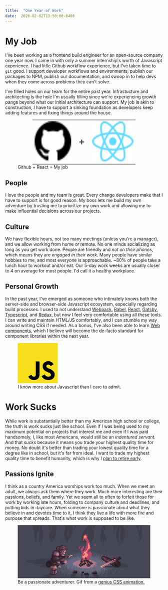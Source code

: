 ```yaml
---
title:  "One Year of Work"
date:  2020-02-02T13:50:00-0400
---
```


# My Job
I've been working as a frontend build engineer for an open-source company one year now. I came in with only a summer internship's worth of Javascript experience. I had little Github workflow experience, but I've taken time to `git` good. I support developer workflows and environments, publish our packages to NPM, publish our documentation, and swoop in to help devs when they come across problems they can't solve.

I've filled holes on our team for the entire past year. Infrastucture and architecting is the hole I'm usually filling since we're experiencing growth pangs beyond what our initial architecture can support. My job is akin to construction, I have to support a sinking foundation as developers keep adding features and fixing things around the house.

<figure>
  <table style="width:330px;margin:auto">
    <tbody>
      <tr>
        <td>
          <img src="./github-logo.svg" alt="Github" style="height:128px" />
        </td>
        <td style="line-height:128px;text-align:center;font-size:2rem">
          +
        </td>
        <td>
          <img src="./react-logo.svg" alt="React" style="height:128px" />
        </td>
      </tr>
    </tbody>
  </table>
  <figcaption>Github + React = My job</figcaption>
</figure>

## People
I love the people and my team is great. Every change developers make that I have to support is for good reason. My boss lets me build my own adventure by trusting me to prioritize my own work and allowing me to make influential decisions across our projects.

## Culture
We have flexible hours, not too many meetings (unless you're a manager), and we allow working from home or remote. No one minds socializing as long as you get work done. People are friendly and _not on their phones_, which means they are _engaged in their work._ Many people have similar hobbies to me, and most everyone is approachable. ~80% of people take a lunch hour to workout and/or eat. Our 5-day work weeks are usually closer to 4 on average for most people. I'd call it a healthy workplace.

## Personal Growth
In the past year, I've emerged as someone who intimately knows both the server-side and browser-side Javascript ecosystem, especially regarding build processes. I used to not understand [Webpack](https://webpack.js.org/), [Babel](https://babeljs.io/), [React](https://reactjs.org/), [Gatsby](https://www.gatsbyjs.org/), [Typescript](https://www.typescriptlang.org/), and [Redux](https://redux.js.org/), but now I feel very comfortable using all these tools. I can write and maintain HTML/JS comfortably, and I can stumble my way around writing CSS if needed. As a bonus, I've also been able to learn [Web components](https://developer.mozilla.org/en-US/docs/Web/Web_Components), which I believe will become the de-facto standard for component libraries within the next year.

<figure>
  <img src="./javascript-logo.svg" alt="Javascript logo" width="128px" />
  <figcaption>I know more about Javascript than I care to admit.</figcaption>
</figure>

# Work Sucks
While work is substantially better than my American high school or college, the truth is work sucks just like school. Even if I was being used to my maximum potential on projects that interest me and even if I was paid handsomely, I, like most Americans, would still be an *indentured servant.* And that *sucks* because it means you trade your highest quality time for money. No doubt it's better than trading your lowest quality time for a degree like in school, but it's far from ideal. I want to trade my highest quality time to benefit humanity, which is why I [plan to retire early](/posts/money/early-retirement).

## Passions Ignite
I think as a country America worships work too much. When we meet an adult, we always ask them where they work. Much more interesting are their passions, beliefs, and family. Yet we seem all to often to forfeit those for work by working late hours, folding to company culture and deadlines, and putting kids in daycare. When someone is passionate about what they believe in and devotes time to it, I think they live a life with more fire and purpose that spreads. That's what work is supposed to be like.

<figure>
  <img src="./campfire-adventurer.gif" alt="Pixel art adventurer at campfire." />
  <figcaption>Be a passionate adventurer. Gif from a <a href="https://codepen.io/jcoulterdesign/pen/yGgxOY">genius CSS animation.</a></figcaption>
</figure>
